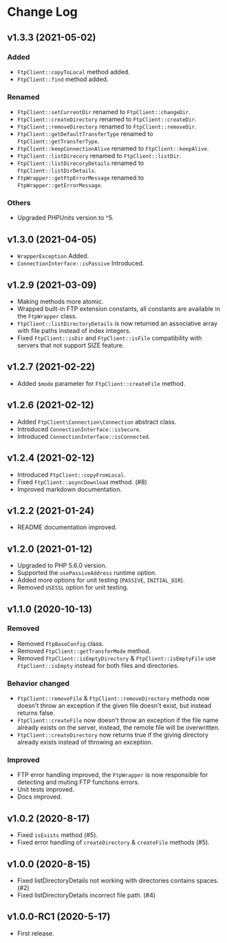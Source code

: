 # Change Log

## v1.3.3 (2021-05-02)

### Added

* `FtpClient::copyToLocal` method added.
* `FtpClient::find` method added.

### Renamed 

* `FtpClient::setCurrentDir` renamed to `FtpClient::changeDir`.
* `FtpClient::createDirectory` renamed to `FtpClient::createDir`.
* `FtpClient::removeDirectory` renamed to `FtpClient::removeDir`.
* `FtpClient::getDefaultTransferType` renamed to `FtpClient::getTransferType`.
* `FtpClient::keepConnectionAlive` renamed to `FtpClient::keepAlive`.
* `FtpClient::listDirecory` renamed to `FtpClient::listDir`.
* `FtpClient::listDirecoryDetails` renamed to `FtpClient::listDirDetails`.
* `FtpWrapper::getFtpErrorMessage` renamed to `FtpWrapper::getErrorMessage`.

### Others

* Upgraded PHPUnits version to ^5.

## v1.3.0 (2021-04-05)

* `WrapperException` Added.
* `ConnectionInterface::isPassive` Introduced.

## v1.2.9 (2021-03-09)

* Making methods more atomic.
* Wrapped built-in FTP extension constants, all constants are available in the `FtpWrapper` class.
* `FtpClient::listDirectoryDetails` is now returned an associative array with file paths instead of index integers.
* Fixed `FtpClient::isDir` and `FtpClient::isFile` compatibility with servers that not support SIZE feature.

## v1.2.7 (2021-02-22)

* Added `$mode` parameter for `FtpClient::createFile`  method.

## v1.2.6 (2021-02-12)

* Added `FtpClient\Connection\Connection` abstract class.
* Introduced `ConnectionInterface::isSecure`.
* Introduced `ConnectionInterface::isConnected`.

## v1.2.4 (2021-02-12)

* Introduced `FtpClient::copyFromLocal`.
* Fixed `FtpClient::asyncDownload` method. (#8)
* Improved markdown documentation.

## v1.2.2 (2021-01-24)

* README documentation improved.

## v1.2.0 (2021-01-12)

* Upgraded to PHP 5.6.0 version.
* Supported the `usePassiveAddress` runtime option. 
* Added more options for unit testing (`PASSIVE`, `INITIAL_DIR`).
* Removed `USESSL` option for unit testing.

## v1.1.0 (2020-10-13)

### Removed

* Removed `FtpBaseConfig` class.
* Removed `FtpClient::getTransferMode` method.
* Removed `FtpClient::isEmptyDirectory` & `FtpClient::isEmptyFile` use `FtpClient::isEmpty` instead for both files and directories.

### Behavior changed
    
* `FtpClient::removeFile` & `FtpClient::removeDirectory` methods now doesn't throw an exception if the given file doesn't exist, but instead returns false.
* `FtpClient::createFile` now doesn't throw an exception if the file name already exists on the server, instead, the remote file will be overwritten.
* `FtpClient::createDirectory` now returns true if the giving directory already exists instead of throwing an exception.

### Improved

* FTP error handling improved, the `FtpWrapper` is now responsible for detecting and muting FTP functions errors.
* Unit tests improved.
* Docs improved.

## v1.0.2 (2020-8-17)

* Fixed `isExists` method (#5).
* Fixed error handling of `createDirectory`  & `createFile` methods (#5).

## v1.0.0 (2020-8-15)

* Fixed listDirectoryDetails not working with directories contains spaces. (#2)
* Fixed listDirectoryDetails incorrect file path. (#4)

## v1.0.0-RC1 (2020-5-17)

* First release.
